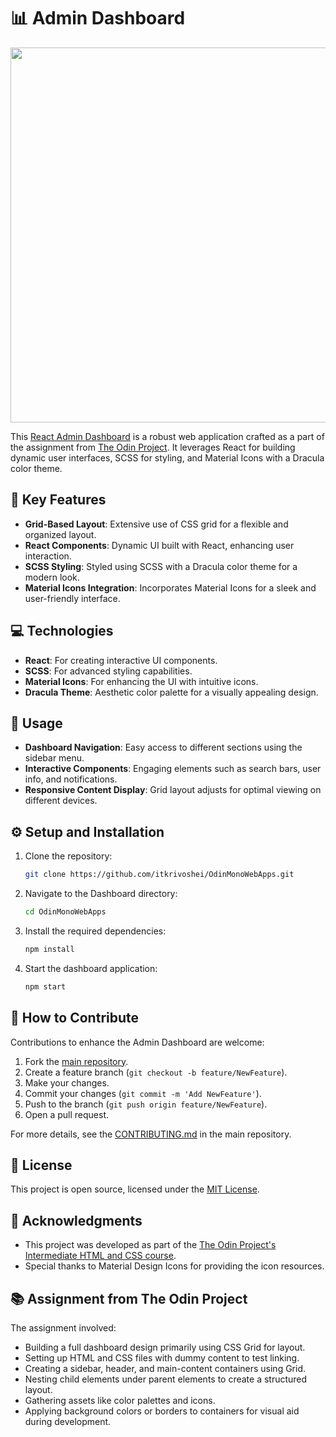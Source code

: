 # 📊 Admin Dashboard

<p align="center">
  <img src="https://github.com/itkrivoshei/OdinMonoWebApps/blob/main/media/Dashboard.gif?raw=true" height="600">
</p>

This [React Admin Dashboard](https://itkrivoshei.github.io/OdinMonoWebApps/#/DashLanding) is a robust web application crafted as a part of the assignment from [The Odin Project](https://www.theodinproject.com/lessons/node-path-intermediate-html-and-css-admin-dashboard). It leverages React for building dynamic user interfaces, SCSS for styling, and Material Icons with a Dracula color theme.

## 🌟 Key Features

- **Grid-Based Layout**: Extensive use of CSS grid for a flexible and organized layout.
- **React Components**: Dynamic UI built with React, enhancing user interaction.
- **SCSS Styling**: Styled using SCSS with a Dracula color theme for a modern look.
- **Material Icons Integration**: Incorporates Material Icons for a sleek and user-friendly interface.

## 💻 Technologies

- **React**: For creating interactive UI components.
- **SCSS**: For advanced styling capabilities.
- **Material Icons**: For enhancing the UI with intuitive icons.
- **Dracula Theme**: Aesthetic color palette for a visually appealing design.

## 🚀 Usage

- **Dashboard Navigation**: Easy access to different sections using the sidebar menu.
- **Interactive Components**: Engaging elements such as search bars, user info, and notifications.
- **Responsive Content Display**: Grid layout adjusts for optimal viewing on different devices.

## ⚙️ Setup and Installation

1. Clone the repository:
   ```bash
   git clone https://github.com/itkrivoshei/OdinMonoWebApps.git
   ```
2. Navigate to the Dashboard directory:
   ```bash
   cd OdinMonoWebApps
   ```
3. Install the required dependencies:
   ```bash
   npm install
   ```
4. Start the dashboard application:
   ```bash
   npm start
   ```

## 🤝 How to Contribute

Contributions to enhance the Admin Dashboard are welcome:

1. Fork the [main repository](https://github.com/itkrivoshei/OdinMonoWebApps).
2. Create a feature branch (`git checkout -b feature/NewFeature`).
3. Make your changes.
4. Commit your changes (`git commit -m 'Add NewFeature'`).
5. Push to the branch (`git push origin feature/NewFeature`).
6. Open a pull request.

For more details, see the [CONTRIBUTING.md](https://github.com/itkrivoshei/OdinMonoWebApps/blob/master/CONTRIBUTING.md) in the main repository.

## 📜 License

This project is open source, licensed under the [MIT License](https://github.com/itkrivoshei/OdinMonoWebApps/blob/master/LICENSE).

## 🌟 Acknowledgments

- This project was developed as part of the [The Odin Project's Intermediate HTML and CSS course](https://www.theodinproject.com/lessons/node-path-intermediate-html-and-css-admin-dashboard).
- Special thanks to Material Design Icons for providing the icon resources.

## 📚 Assignment from The Odin Project

The assignment involved:

- Building a full dashboard design primarily using CSS Grid for layout.
- Setting up HTML and CSS files with dummy content to test linking.
- Creating a sidebar, header, and main-content containers using Grid.
- Nesting child elements under parent elements to create a structured layout.
- Gathering assets like color palettes and icons.
- Applying background colors or borders to containers for visual aid during development.
